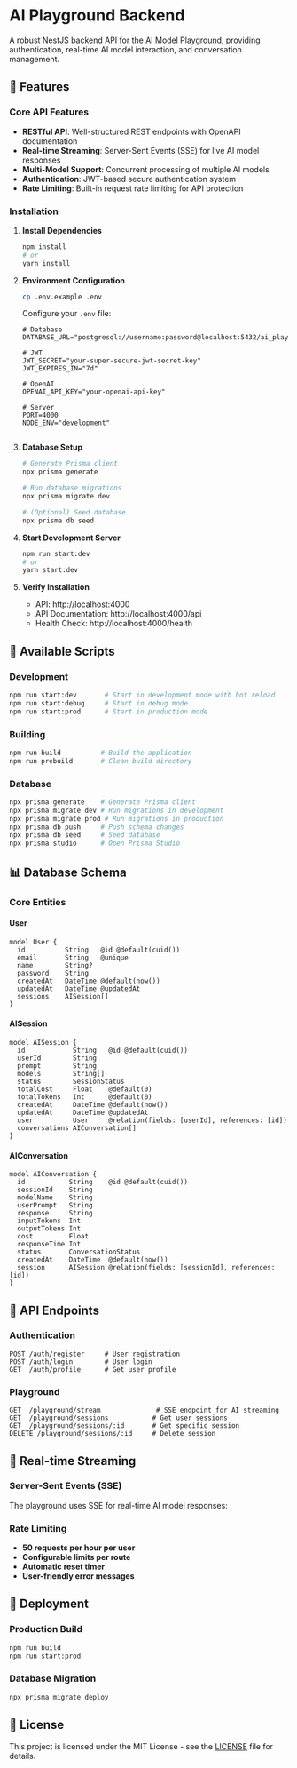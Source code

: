 # AI Playground Backend

A robust NestJS backend API for the AI Model Playground, providing authentication, real-time AI model interaction, and conversation management.

## 🚀 Features

### Core API Features
- **RESTful API**: Well-structured REST endpoints with OpenAPI documentation
- **Real-time Streaming**: Server-Sent Events (SSE) for live AI model responses
- **Multi-Model Support**: Concurrent processing of multiple AI models
- **Authentication**: JWT-based secure authentication system
- **Rate Limiting**: Built-in request rate limiting for API protection

### Installation

1. **Install Dependencies**
   ```bash
   npm install
   # or
   yarn install
   ```

2. **Environment Configuration**
   ```bash
   cp .env.example .env
   ```

   Configure your `.env` file:
   ```env
   # Database
   DATABASE_URL="postgresql://username:password@localhost:5432/ai_playground"
   
   # JWT
   JWT_SECRET="your-super-secure-jwt-secret-key"
   JWT_EXPIRES_IN="7d"
   
   # OpenAI
   OPENAI_API_KEY="your-openai-api-key"
   
   # Server
   PORT=4000
   NODE_ENV="development"
  
   ```

3. **Database Setup**
   ```bash
   # Generate Prisma client
   npx prisma generate
   
   # Run database migrations
   npx prisma migrate dev
   
   # (Optional) Seed database
   npx prisma db seed
   ```

4. **Start Development Server**
   ```bash
   npm run start:dev
   # or
   yarn start:dev
   ```

5. **Verify Installation**
   - API: http://localhost:4000
   - API Documentation: http://localhost:4000/api
   - Health Check: http://localhost:4000/health

## 🔧 Available Scripts

### Development
```bash
npm run start:dev       # Start in development mode with hot reload
npm run start:debug     # Start in debug mode
npm run start:prod      # Start in production mode
```

### Building
```bash
npm run build          # Build the application
npm run prebuild       # Clean build directory
```

### Database
```bash
npx prisma generate    # Generate Prisma client
npx prisma migrate dev # Run migrations in development
npx prisma migrate prod # Run migrations in production
npx prisma db push     # Push schema changes
npx prisma db seed     # Seed database
npx prisma studio      # Open Prisma Studio
```

## 📊 Database Schema

### Core Entities

#### User
```prisma
model User {
  id          String   @id @default(cuid())
  email       String   @unique
  name        String?
  password    String
  createdAt   DateTime @default(now())
  updatedAt   DateTime @updatedAt
  sessions    AISession[]
}
```

#### AISession
```prisma
model AISession {
  id            String   @id @default(cuid())
  userId        String
  prompt        String
  models        String[]
  status        SessionStatus
  totalCost     Float    @default(0)
  totalTokens   Int      @default(0)
  createdAt     DateTime @default(now())
  updatedAt     DateTime @updatedAt
  user          User     @relation(fields: [userId], references: [id])
  conversations AIConversation[]
}
```

#### AIConversation
```prisma
model AIConversation {
  id           String    @id @default(cuid())
  sessionId    String
  modelName    String
  userPrompt   String
  response     String
  inputTokens  Int
  outputTokens Int
  cost         Float
  responseTime Int
  status       ConversationStatus
  createdAt    DateTime  @default(now())
  session      AISession @relation(fields: [sessionId], references: [id])
}
```

## 🔌 API Endpoints

### Authentication
```http
POST /auth/register     # User registration
POST /auth/login        # User login
GET  /auth/profile      # Get user profile
```

### Playground
```http
GET  /playground/stream              # SSE endpoint for AI streaming
GET  /playground/sessions           # Get user sessions
GET  /playground/sessions/:id       # Get specific session
DELETE /playground/sessions/:id     # Delete session
```

## 🔄 Real-time Streaming

### Server-Sent Events (SSE)
The playground uses SSE for real-time AI model responses:


### Rate Limiting
- **50 requests per hour per user**
- **Configurable limits per route**
- **Automatic reset timer**
- **User-friendly error messages**


## 🚀 Deployment

### Production Build
```bash
npm run build
npm run start:prod
```

### Database Migration
```bash
npx prisma migrate deploy
```



## 📄 License

This project is licensed under the MIT License - see the [LICENSE](../LICENSE) file for details.
